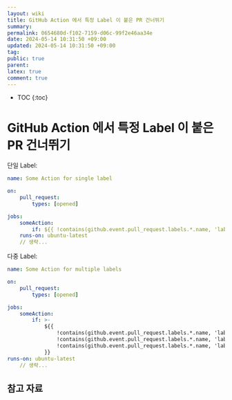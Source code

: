 ```yaml
---
layout: wiki
title: GitHub Action 에서 특정 Label 이 붙은 PR 건너뛰기
summary: 
permalink: 0654680d-f102-7159-d06c-99f2e46aa34e
date: 2024-05-14 10:31:50 +09:00
updated: 2024-05-14 10:31:50 +09:00
tag: 
public: true
parent: 
latex: true
comment: true
---
```


* TOC
{:toc}

# GitHub Action 에서 특정 Label 이 붙은 PR 건너뛰기

단일 Label:

```yaml
name: Some Action for single label

on:
	pull_request:
		types: [opened]

jobs:
	someAction:
		if: ${{ !contains(github.event.pull_request.labels.*.name, 'label_name') }}
	runs-on: ubuntu-latest
	// 생략...
```

다중 Label:
```yaml
name: Some Action for multiple labels

on:
	pull_request:
		types: [opened]

jobs:
	someAction:
		if: >-
			${{ 
				!contains(github.event.pull_request.labels.*.name, 'label_name') &&
				!contains(github.event.pull_request.labels.*.name, 'label_name2') &&
				!contains(github.event.pull_request.labels.*.name, 'label_name3')
			}}
runs-on: ubuntu-latest
	// 생략...
```

## 참고 자료

